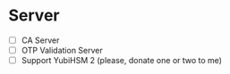 # Server

* [ ] CA Server
* [ ] OTP Validation Server
* [ ] Support YubiHSM 2 (please, donate one or two to me)
